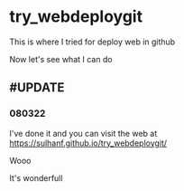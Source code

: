 # try_webdeploygit

This is where I tried for deploy web in github

Now let's see what I can do

<h2>#UPDATE</h2>
<h3>080322</h3>

I've done it and you can visit the web at
https://sulhanf.github.io/try_webdeploygit/


Wooo
<p style : "color:blue; font-family:Lucida Grande">It's wonderfull </p>
